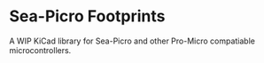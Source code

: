 # Sea-Picro Footprints

A WIP KiCad library for Sea-Picro and other Pro-Micro compatiable microcontrollers.